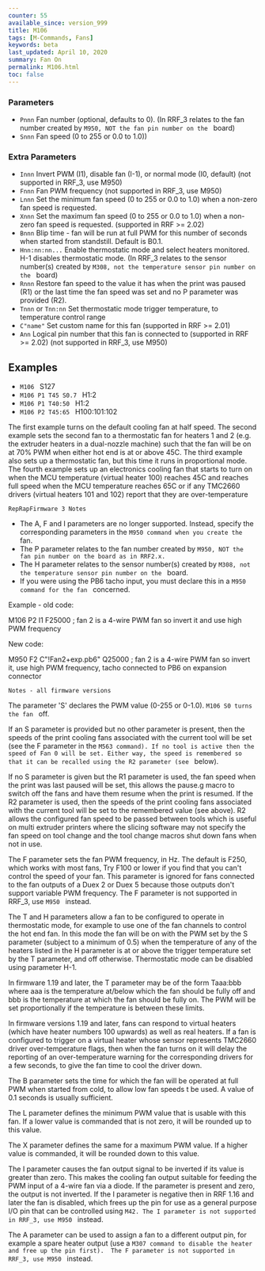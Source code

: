 ```yaml
---
counter: 55
available_since: version_999
title: M106
tags: [M-Commands, Fans] 
keywords: beta 
last_updated: April 10, 2020 
summary: Fan On 
permalink: M106.html
toc: false 
---
```



### Parameters

* `Pnnn` Fan number (optional, defaults to 0). (In RRF_3 relates to the fan number created by ` M950, NOT the fan pin number on the  ` board)
* `Snnn` Fan speed (0 to 255 or 0.0 to 1.0))

### Extra Parameters

* `Innn` Invert PWM (I1), disable fan (I-1), or normal mode (I0, default) (not supported in RRF_3, use M950)
* `Fnnn` Fan PWM frequency (not supported in RRF_3, use M950)
* `Lnnn` Set the minimum fan speed (0 to 255 or 0.0 to 1.0) when a non-zero fan speed is requested.
* `Xnnn` Set the maximum fan speed (0 to 255 or 0.0 to 1.0) when a non-zero fan speed is requested. (supported in RRF >= 2.02)
* `Bnnn` Blip time - fan will be run at full PWM for this number of seconds when started from standstill. Default is B0.1.
* `Hnn:nn:nn...` Enable thermostatic mode and select heaters monitored. H-1 disables thermostatic mode. (In RRF_3 relates to the sensor number(s) created by ` M308, not the temperature sensor pin number on the  ` board)
* `Rnnn` Restore fan speed to the value it has when the print was paused (R1) or the last time the fan speed was set and no P parameter was provided (R2).
* `Tnnn` or `Tnn:nn` Set thermostatic mode trigger temperature, to temperature control range
* `C"name"` Set custom name for this fan (supported in RRF >= 2.01)
* `Ann` Logical pin number that this fan is connected to (supported in RRF >= 2.02) (not supported in RRF_3, use M950)

## Examples

* ` M106  ` S127
* ` M106 P1 T45 S0.7  ` H1:2
* ` M106 P1 T40:50  ` H1:2
* ` M106 P2 T45:65  ` H100:101:102

The first example turns on the default cooling fan at half speed. The second example sets the second fan to a thermostatic fan for heaters 1 and 2 (e.g. the extruder heaters in a dual-nozzle machine) such that the fan will be on at 70% PWM when either hot end is at or above 45C. The third example also sets up a thermostatic fan, but this time it runs in proportional mode. The fourth example sets up an electronics cooling fan that starts to turn on when the MCU temperature (virtual heater 100) reaches 45C and reaches full speed when the MCU temperature reaches 65C or if any TMC2660 drivers (virtual heaters 101 and 102) report that they are over-temperature

`RepRapFirmware 3 Notes`

* The A, F and I parameters are no longer supported. Instead, specify the corresponding parameters in the ` M950 command when you create the  ` fan.
* The P parameter relates to the fan number created by ` M950, NOT the fan pin number on the board as in RRF2.x.  ` 
* The H parameter relates to the sensor number(s) created by ` M308, not the temperature sensor pin number on the  ` board.
* If you were using the PB6 tacho input, you must declare this in a ` M950 command for the fan  ` concerned.

Example - old code:

M106 P2 I1 F25000  ; fan 2 is a 4-wire PWM fan so invert it and use high PWM frequency

New code:

M950 F2 C"!Fan2+exp.pb6" Q25000  ; fan 2 is a 4-wire PWM fan so invert it, use high PWM frequency, tacho connected to PB6 on expansion connector

`Notes - all firmware versions`

The parameter 'S' declares the PWM value (0-255 or 0-1.0). ` M106 S0 turns the fan  ` off.

If an S parameter is provided but no other parameter is present, then the speeds of the print cooling fans associated with the current tool will be set (see the F parameter in the ` M563 command). If no tool is active then the speed of Fan 0 will be set. Either way, the speed is remembered so that it can be recalled using the R2 parameter (see  ` below).

If no S parameter is given but the R1 parameter is used, the fan speed when the print was last paused will be set, this allows the pause.g macro to switch off the fans and have them resume when the print is resumed. If the R2 parameter is used, then the speeds of the print cooling fans associated with the current tool will be set to the remembered value (see above). R2 allows the configured fan speed to be passed between tools which is useful on multi extruder printers where the slicing software may not specify the fan speed on tool change and the tool change macros shut down fans when not in use.

The F parameter sets the fan PWM frequency, in Hz. The default is F250, which works with most fans, Try F100 or lower if you find that you can't control the speed of your fan. This parameter is ignored for fans connected to the fan outputs of a Duex 2 or Duex 5 because those outputs don't support variable PWM frequency. The F parameter is not supported in RRF_3, use ` M950  ` instead.

The T and H parameters allow a fan to be configured to operate in thermostatic mode, for example to use one of the fan channels to control the hot end fan. In this mode the fan will be on with the PWM set by the S parameter (subject to a minimum of 0.5) when the temperature of any of the heaters listed in the H parameter is at or above the trigger temperature set by the T parameter, and off otherwise. Thermostatic mode can be disabled using parameter H-1.

In firmware 1.19 and later, the T parameter may be of the form Taaa:bbb where aaa is the temperature at/below which the fan should be fully off and bbb is the temperature at which the fan should be fully on. The PWM will be set proportionally if the temperature is between these limits.

In firmware versions 1.19 and later, fans can respond to virtual heaters (which have heater numbers 100 upwards) as well as real heaters. If a fan is configured to trigger on a virtual heater whose sensor represents TMC2660 driver over-temperature flags, then when the fan turns on it will delay the reporting of an over-temperature warning for the corresponding drivers for a few seconds, to give the fan time to cool the driver down.

The B parameter sets the time for which the fan will be operated at full PWM when started from cold, to allow low fan speeds t be used. A value of 0.1 seconds is usually sufficient.

The L parameter defines the minimum PWM value that is usable with this fan. If a lower value is commanded that is not zero, it will be rounded up to this value.

The X parameter defines the same for a maximum PWM value. If a higher value is commanded, it will be rounded down to this value.

The I parameter causes the fan output signal to be inverted if its value is greater than zero. This makes the cooling fan output suitable for feeding the PWM input of a 4-wire fan via a diode. If the parameter is present and zero, the output is not inverted. If the I parameter is negative then in RRF 1.16 and later the fan is disabled, which frees up the pin for use as a general purpose I/O pin that can be controlled using ` M42. The I parameter is not supported in RRF_3, use M950  ` instead.

The A parameter can be used to assign a fan to a different output pin, for example a spare heater output (use a ` M307 command to disable the heater and free up the pin first).  The F parameter is not supported in RRF_3, use M950  ` instead.

